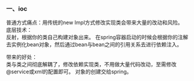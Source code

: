 ### 一、ioc  
普通方式痛点：用传统的new Impl方式修改实现类会带来大量的改动和风险。  
底层技术：  
反射，根据你的类自己构建对象出来。
在spring容器启动的时候会根据你的注解去实例化bean对象，然后通过bean与bean之间的引用关系去进行依赖注入。  

带来的好处：  
类与类之间彻底解耦了，修改依赖实现类，不用做大量代码改动，至需修改@service或xml的配置即可。 
对象的创建交给spring。
	
